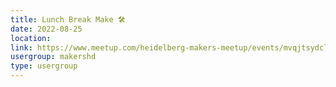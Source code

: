 ```yaml
---
title: Lunch Break Make 🛠️
date: 2022-08-25
location: 
link: https://www.meetup.com/heidelberg-makers-meetup/events/mvqjtsydclbhc/
usergroup: makershd
type: usergroup
---
```

